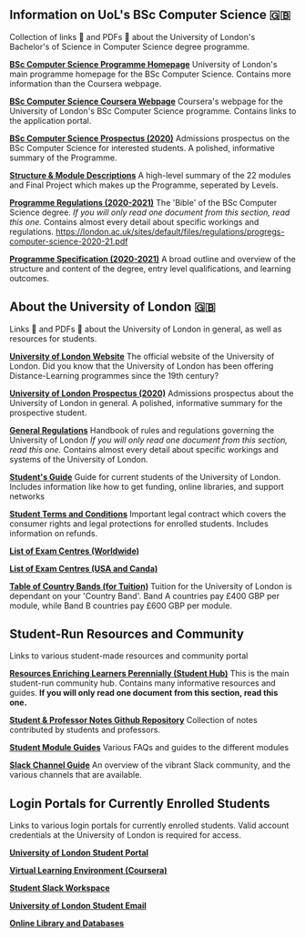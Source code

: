 ## Information on UoL's BSc Computer Science 🇬🇧
Collection of links 🔗 and PDFs 📄 about the University of London's Bachelor's of Science in Computer Science degree programme.

[**BSc Computer Science Programme Homepage**](https://london.ac.uk/courses/computer-science)
University of London's main programme homepage for the BSc Computer Science. Contains more information than the Coursera webpage.

[**BSc Computer Science Coursera Webpage**](https://www.coursera.org/degrees/bachelor-of-science-computer-science-london/)
Coursera's webpage for the University of London's BSc Computer Science programme. Contains links to the application portal.

[**BSc Computer Science Prospectus (2020)**](https://london.ac.uk/sites/default/files/prospectuses/computer-science-prospectus-2020.pdf)
Admissions prospectus on the BSc Computer Science for interested students. A polished, informative summary of the Programme.

[**Structure & Module Descriptions**](https://london.ac.uk/computer-science-structure)
A high-level summary of the 22 modules and Final Project which makes up the Programme, seperated by Levels.

[**Programme Regulations (2020-2021)**](https://london.ac.uk/sites/default/files/regulations/progregs-computer-science-2020-21.pdf)
The 'Bible' of the BSc Computer Science degree. *If you will only read one document from this section, read this one.* Contains almost every detail about specific workings and regulations.
https://london.ac.uk/sites/default/files/regulations/progregs-computer-science-2020-21.pdf

[**Programme Specification (2020-2021)**](https://london.ac.uk/sites/default/files/programme-specifications/progspec-computer-science-2020-21.pdf)
A broad outline and overview of the structure and content of the degree, entry level qualifications, and learning outcomes.

## About the University of London 🇬🇧
Links 🔗 and PDFs 📄 about the University of London in general, as well as resources for students.

[**University of London Website**](https://london.ac.uk/)
The official website of the University of London. Did you know that the University of London has been offering Distance-Learning programmes since the 19th century?

[**University of London Prospectus (2020)**](https://london.ac.uk/sites/default/files/prospectuses/GIP-2020.pdf)
Admissions prospectus about the University of London in general. A polished, informative summary for the prospective student.

[**General Regulations**](https://london.ac.uk/sites/default/files/regulations/progregs-general-2020-2021.pdf)
Handbook of rules and regulations governing the University of London *If you will only read one document from this section, read this one.* Contains almost every detail about specific workings and systems of the University of London.

[**Student's Guide**](https://my.london.ac.uk/documents/10197/2676152/Student+Guide/07f72f0b-fd7d-cc23-603f-db6c31bfa5e2)
Guide for current students of the University of London. Includes information like how to get funding, online libraries, and support networks

[**Student Terms and Conditions**](https://london.ac.uk/sites/default/files/governance/student-terms-and-conditions.pdf)
Important legal contract which covers the consumer rights and legal protections for enrolled students. Includes information on refunds.

[**List of Exam Centres (Worldwide)**](https://my.london.ac.uk/documents/10197/2926462/examcentres-worldwide2/659d044f-25c3-2a01-fd7e-0667e3d9e71a)

[**List of Exam Centres (USA and Canda)**](https://my.london.ac.uk/documents/10197/2926462/examcentres-northamerica.pdf/da80d4a8-00db-053c-283a-0757f88b5e85)

[**Table of Country Bands (for Tuition)**](https://london.ac.uk/sites/default/files/leaflets/country-bands.pdf)
Tuition for the University of London is dependant on your 'Country Band'. Band A countries pay £400 GBP per module, while Band B countries pay £600 GBP per module.

## Student-Run Resources and Community
Links to various student-made resources and community portal

[**Resources Enriching Learners Perennially (Student Hub)**](https://world-class.github.io/REPL/)
This is the main student-run community hub. Contains many informative resources and guides. **If you will only read one document from this section, read this one.**

[**Student & Professor Notes Github Repository**](https://github.com/world-class/REPL/tree/master/notes)
Collection of notes contributed by students and professors.

[**Student Module Guides**](https://github.com/world-class/REPL/tree/master/modules/level_4)
Various FAQs and guides to the different modules

[**Slack Channel Guide**](https://world-class.github.io/REPL/slack/)
An overview of the vibrant Slack community, and the various channels that are available.


## Login Portals for Currently Enrolled Students
Links to various login portals for currently enrolled students. Valid account credentials at the University of London is required for access.

[**University of London Student Portal**](https://my.london.ac.uk/)

[**Virtual Learning Environment (Coursera)**](https://www.coursera.org/?authMode=login&authProvider=london)

[**Student Slack Workspace**](https://londoncs.slack.com/)

[**University of London Student Email**](http://mail.google.com/a/student.london.ac.uk)

[**Online Library and Databases**](http://onlinelibrary.london.ac.uk/)
